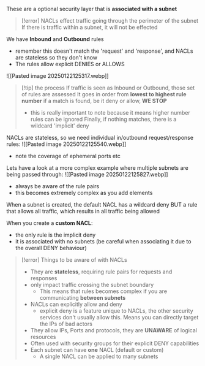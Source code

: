 These are a optional security layer that is **associated with a subnet**

>[!error] NACLs effect traffic going through the perimeter of the subnet
>If there is traffic within a subnet, it will not be effected

We have **Inbound** and **Outbound** rules
- remember this doesn't match the 'request' and 'response', and NACLs are stateless so they don't know
- The rules allow explicit DENIES or ALLOWS

![[Pasted image 20250122125317.webp]]

>[!tip] the process
> If traffic is seen as Inbound or Outbound, those set of rules are assessed
> It goes in order from **lowest to highest rule number**
> if a match is found, be it deny or allow, **WE STOP**
> - this is really important to note because it means higher number rules can be ignored
> Finally, if nothing matches, there is a wildcard 'implicit' deny

NACLs are stateless, so we need individual in/outbound request/response rules:
![[Pasted image 20250122125540.webp]]
- note the coverage of ephemeral ports etc

Lets have a look at a more complex example where multiple subnets are being passed through:
![[Pasted image 20250122125827.webp]]
- always be aware of the rule pairs
- this becomes extremely complex as you add elements

When a subnet is created, the default NACL has a wildcard deny BUT a rule that allows all traffic, which results in all traffic being allowed

When you create a **custom NACL**:
- the only rule is the implicit deny
- it is associated with no subnets (be careful when associating it due to the overall DENY behaviour)

>[!error] Things to be aware of with NACLs
>- They are **stateless**, requiring rule pairs for requests and responses
>- only impact traffic crossing the subnet boundary
>	- This means that rules becomes complex if you are communicating **between subnets**
>- NACLs can explicitly allow and deny
>	- explicit deny is a feature unique to NACLs, the other security services don't usually allow this. Means you can directly target the IPs of bad actors
>- They allow IPs, Ports and protocols, they are **UNAWARE** of logical resources
>- Often used with security groups for their explicit DENY capabilities
>- Each subnet can have **one** NACL (default or custom)
>	- A single NACL can be applied to many subnets

